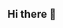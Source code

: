 ## Hi there 👋


<script async src="https://pagead2.googlesyndication.com/pagead/js/adsbygoogle.js?client=ca-pub-8161828048649769"
     crossorigin="anonymous"></script>
<!--
**pk-628996/pk-628996** is a ✨ _special_ ✨ repository because its `README.md` (this file) appears on your GitHub profile.

Here are some ideas to get you started:

- 🔭 I’m currently working on ...
- 🌱 I’m currently learning ...
- 👯 I’m looking to collaborate on ...
- 🤔 I’m looking for help with ...
- 💬 Ask me about ...
- 📫 How to reach me: ...
- 😄 Pronouns: ...
- ⚡ Fun fact: ...
-->
